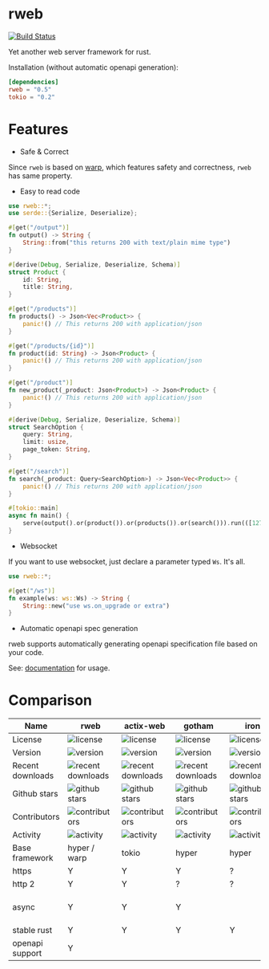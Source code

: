 # rweb

[![Build Status](https://travis-ci.com/kdy1/rweb.svg?branch=master)](https://travis-ci.com/kdy1/rweb)

Yet another web server framework for rust.

Installation (without automatic openapi generation):

```toml
[dependencies]
rweb = "0.5"
tokio = "0.2"
```

# Features

- Safe & Correct

Since `rweb` is based on [warp][], which features safety and correctness, `rweb` has same property.

- Easy to read code

```rust
use rweb::*;
use serde::{Serialize, Deserialize};

#[get("/output")]
fn output() -> String {
    String::from("this returns 200 with text/plain mime type")
}

#[derive(Debug, Serialize, Deserialize, Schema)]
struct Product {
    id: String,
    title: String,
}

#[get("/products")]
fn products() -> Json<Vec<Product>> {
    panic!() // This returns 200 with application/json
}

#[get("/products/{id}")]
fn product(id: String) -> Json<Product> {
    panic!() // This returns 200 with application/json
}

#[get("/product")]
fn new_product(_product: Json<Product>) -> Json<Product> {
    panic!() // This returns 200 with application/json
}

#[derive(Debug, Serialize, Deserialize, Schema)]
struct SearchOption {
    query: String,
    limit: usize,
    page_token: String,
}

#[get("/search")]
fn search(_product: Query<SearchOption>) -> Json<Vec<Product>> {
    panic!() // This returns 200 with application/json
}

#[tokio::main]
async fn main() {
    serve(output().or(product()).or(products()).or(search())).run(([127, 0, 0, 1], 3030)).await;
}

```

- Websocket

If you want to use websocket, just declare a parameter typed `Ws`. It's all.

```rust
use rweb::*;

#[get("/ws")]
fn example(ws: ws::Ws) -> String {
    String::new("use ws.on_upgrade or extra")
}
```

- Automatic openapi spec generation

rweb supports automatically generating openapi specification file based on your code.

See: [documentation](https://docs.rs/rweb/0.3.0-alpha.1/rweb/openapi/index.html) for usage.

# Comparison

| Name             | rweb                                                                                 | actix-web                                                                                  | gotham                                                                                      | iron                                                                                 | nickel                                                                                          | rocket                                                                                          | rouille                                                                                   | Thruster                                                                                  | Tide                                                                                    | tower-web                                                                                       | warp                                                                                        |
| ---------------- | ------------------------------------------------------------------------------------ | ------------------------------------------------------------------------------------------ | ------------------------------------------------------------------------------------------- | ------------------------------------------------------------------------------------ | ----------------------------------------------------------------------------------------------- | ----------------------------------------------------------------------------------------------- | ----------------------------------------------------------------------------------------- | ----------------------------------------------------------------------------------------- | --------------------------------------------------------------------------------------- | ----------------------------------------------------------------------------------------------- | ------------------------------------------------------------------------------------------- |
| License          | ![license](https://img.shields.io/crates/l/rweb.svg?label=%20)                       | ![license](https://img.shields.io/crates/l/actix-web.svg?label=%20)                        | ![license](https://img.shields.io/crates/l/gotham.svg?label=%20)                            | ![license](https://img.shields.io/crates/l/iron.svg?label=%20)                       | ![license](https://img.shields.io/crates/l/nickel.svg?label=%20)                                | ![license](https://img.shields.io/crates/l/rocket.svg?label=%20)                                | ![license](https://img.shields.io/crates/l/rouille.svg?label=%20)                         | ![license](https://img.shields.io/crates/l/Thruster.svg?label=%20)                        | ![license](https://img.shields.io/crates/l/tide.svg?label=%20)                          | ![license](https://img.shields.io/crates/l/tower-web.svg?label=%20)                             | ![license](https://img.shields.io/crates/l/warp.svg?label=%20)                              |
| Version          | ![version](https://img.shields.io/crates/v/rweb.svg?label=%20)                       | ![version](https://img.shields.io/crates/v/actix-web.svg?label=%20)                        | ![version](https://img.shields.io/crates/v/gotham.svg?label=%20)                            | ![version](https://img.shields.io/crates/v/iron.svg?label=%20)                       | ![version](https://img.shields.io/crates/v/nickel.svg?label=%20)                                | ![version](https://img.shields.io/crates/v/rocket.svg?label=%20)                                | ![version](https://img.shields.io/crates/v/rouille.svg?label=%20)                         | ![version](https://img.shields.io/crates/v/Thruster.svg?label=%20)                        | ![version](https://img.shields.io/crates/v/tide.svg?label=%20)                          | ![version](https://img.shields.io/crates/v/tower-web.svg?label=%20)                             | ![version](https://img.shields.io/crates/v/warp.svg?label=%20)                              |
| Recent downloads | ![recent downloads](https://img.shields.io/crates/dr/rweb.svg?label=%20)             | ![recent downloads](https://img.shields.io/crates/dr/actix-web.svg?label=%20)              | ![recent downloads](https://img.shields.io/crates/dr/gotham.svg?label=%20)                  | ![recent downloads](https://img.shields.io/crates/dr/iron.svg?label=%20)             | ![recent downloads](https://img.shields.io/crates/dr/nickel.svg?label=%20)                      | ![recent downloads](https://img.shields.io/crates/dr/rocket.svg?label=%20)                      | ![recent downloads](https://img.shields.io/crates/dr/rouille.svg?label=%20)               | ![recent downloads](https://img.shields.io/crates/dr/Thruster.svg?label=%20)              | ![recent downloads](https://img.shields.io/crates/dr/tide.svg?label=%20)                | ![recent downloads](https://img.shields.io/crates/dr/tower-web.svg?label=%20)                   | ![recent downloads](https://img.shields.io/crates/dr/warp.svg?label=%20)                    |
| Github stars     | ![github stars](https://img.shields.io/github/stars/kdy1/rweb.svg?label=%20)         | ![github stars](https://img.shields.io/github/stars/actix/actix-web.svg?label=%20)         | ![github stars](https://img.shields.io/github/stars/gotham-rs/gotham.svg?label=%20)         | ![github stars](https://img.shields.io/github/stars/iron/iron.svg?label=%20)         | ![github stars](https://img.shields.io/github/stars/nickel-org/nickel.rs.svg?label=%20)         | ![github stars](https://img.shields.io/github/stars/SergioBenitez/Rocket.svg?label=%20)         | ![github stars](https://img.shields.io/github/stars/tomaka/rouille.svg?label=%20)         | ![github stars](https://img.shields.io/github/stars/trezm/Thruster.svg?label=%20)         | ![github stars](https://img.shields.io/github/stars/http-rs/tide.svg?label=%20)         | ![github stars](https://img.shields.io/github/stars/carllerche/tower-web.svg?label=%20)         | ![github stars](https://img.shields.io/github/stars/seanmonstar/warp.svg?label=%20)         |
| Contributors     | ![contributors](https://img.shields.io/github/contributors/kdy1/rweb.svg?label=%20)  | ![contributors](https://img.shields.io/github/contributors/actix/actix-web.svg?label=%20)  | ![contributors](https://img.shields.io/github/contributors/gotham-rs/gotham.svg?label=%20)  | ![contributors](https://img.shields.io/github/contributors/iron/iron.svg?label=%20)  | ![contributors](https://img.shields.io/github/contributors/nickel-org/nickel.rs.svg?label=%20)  | ![contributors](https://img.shields.io/github/contributors/SergioBenitez/Rocket.svg?label=%20)  | ![contributors](https://img.shields.io/github/contributors/tomaka/rouille.svg?label=%20)  | ![contributors](https://img.shields.io/github/contributors/trezm/Thruster.svg?label=%20)  | ![contributors](https://img.shields.io/github/contributors/http-rs/tide.svg?label=%20)  | ![contributors](https://img.shields.io/github/contributors/carllerche/tower-web.svg?label=%20)  | ![contributors](https://img.shields.io/github/contributors/seanmonstar/warp.svg?label=%20)  |
| Activity         | ![activity](https://img.shields.io/github/commit-activity/m/kdy1/rweb.svg?label=%20) | ![activity](https://img.shields.io/github/commit-activity/m/actix/actix-web.svg?label=%20) | ![activity](https://img.shields.io/github/commit-activity/m/gotham-rs/gotham.svg?label=%20) | ![activity](https://img.shields.io/github/commit-activity/m/iron/iron.svg?label=%20) | ![activity](https://img.shields.io/github/commit-activity/m/nickel-org/nickel.rs.svg?label=%20) | ![activity](https://img.shields.io/github/commit-activity/m/SergioBenitez/Rocket.svg?label=%20) | ![activity](https://img.shields.io/github/commit-activity/m/tomaka/rouille.svg?label=%20) | ![activity](https://img.shields.io/github/commit-activity/m/trezm/Thruster.svg?label=%20) | ![activity](https://img.shields.io/github/commit-activity/m/http-rs/tide.svg?label=%20) | ![activity](https://img.shields.io/github/commit-activity/m/carllerche/tower-web.svg?label=%20) | ![activity](https://img.shields.io/github/commit-activity/m/seanmonstar/warp.svg?label=%20) |
| Base framework   | hyper / warp                                                                         | tokio                                                                                      | hyper                                                                                       | hyper                                                                                | hyper                                                                                           | hyper                                                                                           | tiny-http                                                                                 | tokio                                                                                     | hyper                                                                                   | hyper                                                                                           | hyper                                                                                       |
| https            | Y                                                                                    | Y                                                                                          | Y                                                                                           | ?                                                                                    | ?                                                                                               | ?                                                                                               | ?                                                                                         | ?                                                                                         | ?                                                                                       | ?                                                                                               | Y                                                                                           |
| http 2           | Y                                                                                    | Y                                                                                          | ?                                                                                           | ?                                                                                    | ?                                                                                               | ?                                                                                               | ?                                                                                         | ?                                                                                         | ?                                                                                       | ?                                                                                               | Y                                                                                           |
| async            | Y                                                                                    | Y                                                                                          | Y                                                                                           |                                                                                      |                                                                                                 |                                                                                                 |                                                                                           | Y                                                                                         | Y                                                                                       | Y                                                                                               | Y (via different method)                                                                    |
| stable rust      | Y                                                                                    | Y                                                                                          | Y                                                                                           | Y                                                                                    | Y                                                                                               |                                                                                                 | Y                                                                                         | Y                                                                                         | Y                                                                                       | Y                                                                                               | Y                                                                                           |
| openapi support  | Y                                                                                    |                                                                                            |                                                                                             |                                                                                      |                                                                                                 |                                                                                                 |                                                                                           |                                                                                           |                                                                                         |                                                                                                 |                                                                                             |

[warp]: https://github.com/seanmonstar/warp
